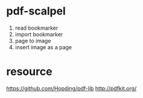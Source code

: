 # pdf-scalpel

1. read bookmarker
2. import bookmarker
3. page to image
4. insert image as a page

# resource
https://github.com/Hopding/pdf-lib
http://pdfkit.org/
